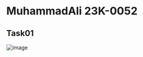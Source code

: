# MuhammadAli 23K-0052
## Task01
![image](https://github.com/Muhammadali0981/PfFall23/assets/142867504/bd40922d-cae4-423b-ad83-07f9b19cadab)
